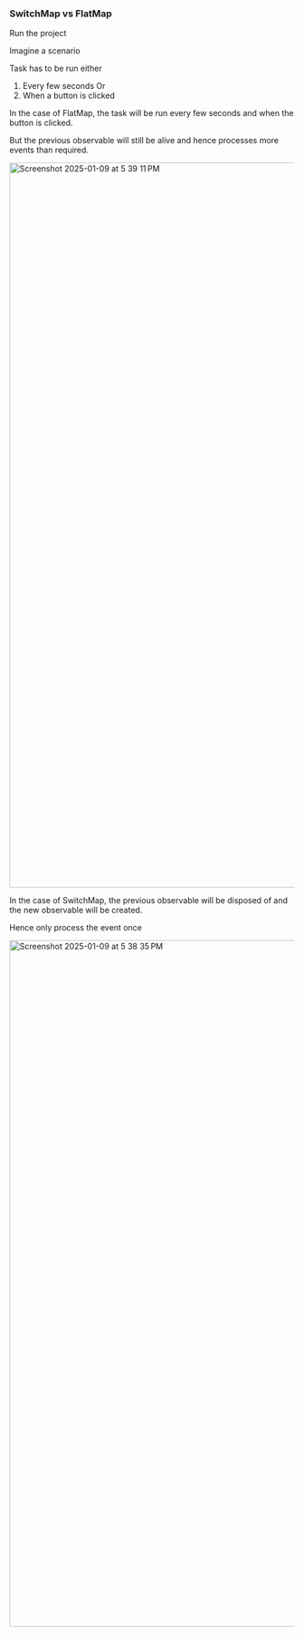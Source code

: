 ### SwitchMap vs FlatMap 

Run the project 

Imagine a scenario 

Task has to be run either 

1. Every few seconds Or
2. When a button is clicked 

In the case of FlatMap, the task will be run every few seconds and when the button is clicked.

But the previous observable will still be alive and hence processes more events than required.

<img width="1279" alt="Screenshot 2025-01-09 at 5 39 11 PM" src="https://github.com/user-attachments/assets/0e9cffab-6644-4fb6-880b-3b6026e0eb43" />


In the case of SwitchMap, the previous observable will be disposed of and the new observable will be created.

Hence only process the event once 

<img width="1211" alt="Screenshot 2025-01-09 at 5 38 35 PM" src="https://github.com/user-attachments/assets/bd80740d-c4f0-4383-97a7-1a2fff690ca0" />
